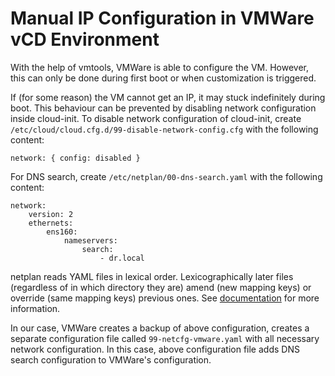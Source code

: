 # Manual IP Configuration in VMWare vCD Environment

With the help of vmtools, VMWare is able to configure the VM. However, this can only be done during first boot or when
customization is triggered.

If (for some reason) the VM cannot get an IP, it may stuck indefinitely during boot. This behaviour can be prevented
by disabling network configuration inside cloud-init. To disable network configuration of cloud-init, create
`/etc/cloud/cloud.cfg.d/99-disable-network-config.cfg` with the following content:

```
network: { config: disabled }
```

For DNS search, create `/etc/netplan/00-dns-search.yaml` with the following content:

```
network:
    version: 2
    ethernets:
        ens160:
            nameservers:
                search:
                    - dr.local
```

netplan reads YAML files in lexical order. Lexicographically later files (regardless of in which directory they are)
amend (new mapping keys) or override (same mapping keys) previous ones. See
[documentation](https://netplan.io/reference/) for more information.

In our case, VMWare creates a backup of above configuration, creates a separate configuration file called
`99-netcfg-vmware.yaml` with all necessary network configuration. In this case, above configuration file adds DNS
search configuration to VMWare's configuration.
